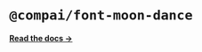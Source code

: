 # `@compai/font-moon-dance`

[**Read the docs &rarr;**](https://components.ai/docs/typefaces/moon-dance)
